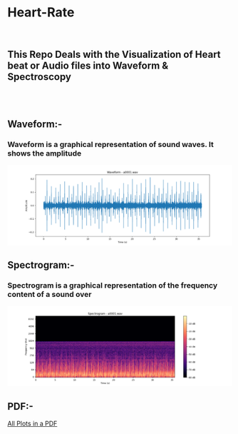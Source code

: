 # Heart-Rate
<br>

## This Repo Deals with the Visualization  of Heart beat or Audio files into Waveform & Spectroscopy 



<br>
<br>


## Waveform:-

### Waveform is a graphical representation of sound waves. It shows the amplitude

<img src="./output_plots/waveform_a0001.png">

<br>

## Spectrogram:-

### Spectrogram is a graphical representation of the frequency content of a sound over


<img src="./output_plots/spectrogram_a0001.png">


## PDF:-
[All Plots in a PDF](https://github.com/Shinjan-saha/Heart-Rate/blob/main/output_plots/all_plots_compressed.pdf)

